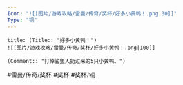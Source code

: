 ```yaml
---
Icon: "![[图片/游戏攻略/雷曼/传奇/奖杯/好多小黄鸭！.png|30]]"
Type: "铜"
---
```

```ad-common-bronze-trophy
title: (Title:: "好多小黄鸭！")
![[图片/游戏攻略/雷曼/传奇/奖杯/好多小黄鸭！.png|100]]

(Comment:: "打掉鲨鱼人扔过来的5只小黄鸭。")
```

#雷曼/传奇/奖杯 #奖杯 #奖杯/铜
